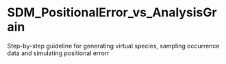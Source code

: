 # SDM_PositionalError_vs_AnalysisGrain
Step-by-step guideline for generating virtual species, sampling occurrence data and simulating positional errorr
